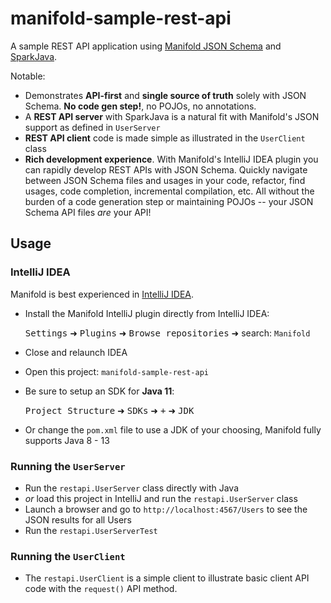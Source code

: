 # manifold-sample-rest-api

A sample REST API application using [Manifold JSON Schema](http://manifold.systems/docs.html#json-and-json-schema) and
[SparkJava](http://sparkjava.com/).

Notable:
* Demonstrates **API-first** and **single source of truth** solely with JSON Schema. **No code gen step!**, no POJOs, no annotations.
* A **REST API server** with SparkJava is a natural fit with Manifold's JSON support as defined in `UserServer`
* **REST API client** code is made simple as illustrated in the `UserClient` class
* **Rich development experience**. With Manifold's IntelliJ IDEA plugin you can rapidly develop REST APIs with JSON
Schema. Quickly navigate between JSON Schema files and usages in your code, refactor, find usages, code completion,
incremental compilation, etc. All without the burden of a code generation step or maintaining POJOs -- your JSON Schema
API files *are* your API!

## Usage

### IntelliJ IDEA
Manifold is best experienced in [IntelliJ IDEA](https://www.jetbrains.com/idea/download/).
* Install the Manifold IntelliJ plugin directly from IntelliJ IDEA:

   <kbd>Settings</kbd> ➜ <kbd>Plugins</kbd> ➜ <kbd>Browse repositories</kbd> ➜ search: `Manifold`

* Close and relaunch IDEA
* Open this project: `manifold-sample-rest-api`
* Be sure to setup an SDK for <b>Java 11</b>:

  <kbd>Project Structure</kbd> ➜ <kbd>SDKs</kbd> ➜ <kbd>+</kbd> ➜ <kbd>JDK</kbd>
* Or change the `pom.xml` file to use a JDK of your choosing, Manifold fully supports Java 8 - 13

### Running the `UserServer`
* Run the `restapi.UserServer` class directly with Java
* _or_ load this project in IntelliJ and run the `restapi.UserServer` class
* Launch a browser and go to `http://localhost:4567/Users` to see the JSON results for all Users
* Run the `restapi.UserServerTest`

### Running the `UserClient`
* The `restapi.UserClient` is a simple client to illustrate basic client API code with the `request()` API method.
